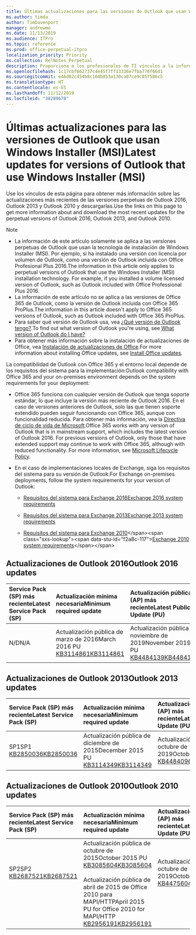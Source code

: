 ```yaml
---
title: Últimas actualizaciones para las versiones de Outlook que usan Windows Installer (MSI)
ms.author: timda
author: TimDavenport
manager: andrewmo
ms.date: 11/13/2019
ms.audience: ITPro
ms.topic: reference
ms.prod: office-perpetual-itpro
localization_priority: Priority
ms.collection: RelNotes_Perpetual
description: Proporciona a los profesionales de TI vínculos a la información de las últimas actualizaciones de las versiones perpetuas de Outlook 2016, Outlook 2013 y Outlook 2010.
ms.openlocfilehash: 1c17cbf662737c4e45f7ff13336e7fba770f66d1
ms.sourcegitcommit: e46d02cd54b8c164b853a130ca07ce9c85f586c5
ms.translationtype: HT
ms.contentlocale: es-ES
ms.lasthandoff: 11/12/2019
ms.locfileid: "38289678"
---
```

# <a name="latest-updates-for-versions-of-outlook-that-use-windows-installer-msi"></a><span data-ttu-id="f2a8c-103">Últimas actualizaciones para las versiones de Outlook que usan Windows Installer (MSI)</span><span class="sxs-lookup"><span data-stu-id="f2a8c-103">Latest updates for versions of Outlook that use Windows Installer (MSI)</span></span>

<span data-ttu-id="f2a8c-104">Use los vínculos de esta página para obtener más información sobre las actualizaciones más recientes de las versiones perpetuas de Outlook 2016, Outlook 2013 y Outlook 2010 y descargarlas.</span><span class="sxs-lookup"><span data-stu-id="f2a8c-104">Use the links on this page to get more information about and download the most recent updates for the perpetual versions of Outlook 2016, Outlook 2013, and Outlook 2010.</span></span>
  
> [!NOTE]
> - <span data-ttu-id="f2a8c-p101">La información de este artículo solamente se aplica a las versiones perpetuas de Outlook que usan la tecnología de instalación de Windows Installer (MSI). Por ejemplo, si ha instalado una versión con licencia por volumen de Outlook, como una versión de Outlook incluida con Office Profesional Plus 2016.</span><span class="sxs-lookup"><span data-stu-id="f2a8c-p101">The information in this article only applies to perpetual versions of Outlook that use the Windows Installer (MSI) installation technology. For example, if you installed a volume licensed version of Outlook, such as Outlook included with Office Professional Plus 2016.</span></span>
> - <span data-ttu-id="f2a8c-107">La información de este artículo no se aplica a las versiones de Office 365 de Outlook, como la versión de Outlook incluida con Office 365 ProPlus.</span><span class="sxs-lookup"><span data-stu-id="f2a8c-107">The information in this article doesn't apply to Office 365 versions of Outlook, such as Outlook included with Office 365 ProPlus.</span></span>
> - <span data-ttu-id="f2a8c-108">Para saber qué versión de Outlook usa, vea [¿Qué versión de Outlook tengo?](https://support.office.com/article/b3a9568c-edb5-42b9-9825-d48d82b2257c).</span><span class="sxs-lookup"><span data-stu-id="f2a8c-108">To find out what version of Outlook you're using, see [What version of Outlook do I have?](https://support.office.com/article/b3a9568c-edb5-42b9-9825-d48d82b2257c)</span></span>
> - <span data-ttu-id="f2a8c-109">Para obtener más información sobre la instalación de actualizaciones de Office, vea [Instalación de actualizaciones de Office](https://support.office.com/article/2ab296f3-7f03-43a2-8e50-46de917611c5).</span><span class="sxs-lookup"><span data-stu-id="f2a8c-109">For more information about installing Office updates, see [Install Office updates](https://support.office.com/article/2ab296f3-7f03-43a2-8e50-46de917611c5).</span></span> 
  
<span data-ttu-id="f2a8c-110">La compatibilidad de Outlook con Office 365 y el entorno local depende de los requisitos del sistema para la implementación:</span><span class="sxs-lookup"><span data-stu-id="f2a8c-110">Outlook compatibility with Office 365 and your on-premises environment depends on the system requirements for your deployment:</span></span>
  
- <span data-ttu-id="f2a8c-p102">Office 365 funciona con cualquier versión de Outlook que tenga soporte estándar, lo que incluye la versión más reciente de Outlook 2016. En el caso de versiones anteriores de Outlook, solo las que tienen soporte extendido pueden seguir funcionando con Office 365, aunque con funcionalidad reducida. Para obtener más información, vea la [Directiva de ciclo de vida de Microsoft](https://support.microsoft.com/lifecycle).</span><span class="sxs-lookup"><span data-stu-id="f2a8c-p102">Office 365 works with any version of Outlook that is in mainstream support, which includes the latest version of Outlook 2016. For previous versions of Outlook, only those that have extended support may continue to work with Office 365, although with reduced functionality. For more information, see [Microsoft Lifecycle Policy](https://support.microsoft.com/lifecycle).</span></span>
    
- <span data-ttu-id="f2a8c-114">En el caso de implementaciones locales de Exchange, siga los requisitos del sistema para su versión de Outlook:</span><span class="sxs-lookup"><span data-stu-id="f2a8c-114">For Exchange on-premises deployments, follow the system requirements for your version of Outlook:</span></span>
    
  - [<span data-ttu-id="f2a8c-115">Requisitos del sistema para Exchange 2016</span><span class="sxs-lookup"><span data-stu-id="f2a8c-115">Exchange 2016 system requirements</span></span>](https://docs.microsoft.com/Exchange/plan-and-deploy/system-requirements)
    
  - [<span data-ttu-id="f2a8c-116">Requisitos del sistema para Exchange 2013</span><span class="sxs-lookup"><span data-stu-id="f2a8c-116">Exchange 2013 system requirements</span></span>](https://docs.microsoft.com/exchange/exchange-2013-system-requirements-exchange-2013-help)
    
  - <span data-ttu-id="f2a8c-117">[Requisitos del sistema para Exchange 2010](https://docs.microsoft.com/previous-versions/office/exchange-server-2010/aa996719(v=exchg.141))</span><span class="sxs-lookup"><span data-stu-id="f2a8c-117">[Exchange 2010 system requirements](https://docs.microsoft.com/previous-versions/office/exchange-server-2010/aa996719(v=exchg.141))</span></span>

   
## <a name="outlook-2016-updates"></a><span data-ttu-id="f2a8c-118">Actualizaciones de Outlook 2016</span><span class="sxs-lookup"><span data-stu-id="f2a8c-118">Outlook 2016 updates</span></span>

|<span data-ttu-id="f2a8c-119">**Service Pack (SP) más reciente**</span><span class="sxs-lookup"><span data-stu-id="f2a8c-119">**Latest Service Pack (SP)**</span></span>|<span data-ttu-id="f2a8c-120">**Actualización mínima necesaria**</span><span class="sxs-lookup"><span data-stu-id="f2a8c-120">**Minimum required update**</span></span>|<span data-ttu-id="f2a8c-121">**Actualización pública (AP) más reciente**</span><span class="sxs-lookup"><span data-stu-id="f2a8c-121">**Latest Public Update (PU)**</span></span>|
|:-----|:-----|:-----|
|<span data-ttu-id="f2a8c-122">N/D</span><span class="sxs-lookup"><span data-stu-id="f2a8c-122">N/A</span></span>  <br/> |<span data-ttu-id="f2a8c-123">Actualización pública de marzo de 2016</span><span class="sxs-lookup"><span data-stu-id="f2a8c-123">March 2016 PU</span></span> <br/>[<span data-ttu-id="f2a8c-124">KB3114861</span><span class="sxs-lookup"><span data-stu-id="f2a8c-124">KB3114861</span></span>](https://support.microsoft.com/help/3114861) <br/> |<span data-ttu-id="f2a8c-125">Actualización pública de noviembre de 2019</span><span class="sxs-lookup"><span data-stu-id="f2a8c-125">November 2019 PU</span></span> <br/>[<span data-ttu-id="f2a8c-126">KB4484139</span><span class="sxs-lookup"><span data-stu-id="f2a8c-126">KB4484139</span></span>](https://support.microsoft.com/help/4484139) 

## <a name="outlook-2013-updates"></a><span data-ttu-id="f2a8c-127">Actualizaciones de Outlook 2013</span><span class="sxs-lookup"><span data-stu-id="f2a8c-127">Outlook 2013 updates</span></span>

|<span data-ttu-id="f2a8c-128">**Service Pack (SP) más reciente**</span><span class="sxs-lookup"><span data-stu-id="f2a8c-128">**Latest Service Pack (SP)**</span></span>|<span data-ttu-id="f2a8c-129">**Actualización mínima necesaria**</span><span class="sxs-lookup"><span data-stu-id="f2a8c-129">**Minimum required update**</span></span>|<span data-ttu-id="f2a8c-130">**Actualización pública (AP) más reciente**</span><span class="sxs-lookup"><span data-stu-id="f2a8c-130">**Latest Public Update (PU)**</span></span>|
|:-----|:-----|:-----|
|<span data-ttu-id="f2a8c-131">SP1</span><span class="sxs-lookup"><span data-stu-id="f2a8c-131">SP1</span></span>  <br/>[<span data-ttu-id="f2a8c-132">KB2850036</span><span class="sxs-lookup"><span data-stu-id="f2a8c-132">KB2850036</span></span>](https://go.microsoft.com/fwlink/p/?LinkId=512538) <br/> |<span data-ttu-id="f2a8c-133">Actualización pública de diciembre de 2015</span><span class="sxs-lookup"><span data-stu-id="f2a8c-133">December 2015 PU</span></span> <br/>[<span data-ttu-id="f2a8c-134">KB3114349</span><span class="sxs-lookup"><span data-stu-id="f2a8c-134">KB3114349</span></span>](https://support.microsoft.com/kb/3114349) <br/> |<span data-ttu-id="f2a8c-135">Actualización pública de octubre de 2019</span><span class="sxs-lookup"><span data-stu-id="f2a8c-135">October 2019 PU</span></span> <br/>[<span data-ttu-id="f2a8c-136">KB4484096</span><span class="sxs-lookup"><span data-stu-id="f2a8c-136">KB4484096</span></span>](https://support.microsoft.com/help/4484096)  |
   
## <a name="outlook-2010-updates"></a><span data-ttu-id="f2a8c-137">Actualizaciones de Outlook 2010</span><span class="sxs-lookup"><span data-stu-id="f2a8c-137">Outlook 2010 updates</span></span>

|<span data-ttu-id="f2a8c-138">**Service Pack (SP) más reciente**</span><span class="sxs-lookup"><span data-stu-id="f2a8c-138">**Latest Service Pack (SP)**</span></span>|<span data-ttu-id="f2a8c-139">**Actualización mínima necesaria**</span><span class="sxs-lookup"><span data-stu-id="f2a8c-139">**Minimum required update**</span></span>|<span data-ttu-id="f2a8c-140">**Actualización pública (AP) más reciente**</span><span class="sxs-lookup"><span data-stu-id="f2a8c-140">**Latest Public Update (PU)**</span></span>|
|:-----|:-----|:-----|
|<span data-ttu-id="f2a8c-141">SP2</span><span class="sxs-lookup"><span data-stu-id="f2a8c-141">SP2</span></span> <br/>[<span data-ttu-id="f2a8c-142">KB2687521</span><span class="sxs-lookup"><span data-stu-id="f2a8c-142">KB2687521</span></span>](https://go.microsoft.com/fwlink/p/?LinkId=512542) <br><br><br><br/> |<span data-ttu-id="f2a8c-143">Actualización pública de octubre de 2015</span><span class="sxs-lookup"><span data-stu-id="f2a8c-143">October 2015 PU</span></span> <br/> [<span data-ttu-id="f2a8c-144">KB3085604</span><span class="sxs-lookup"><span data-stu-id="f2a8c-144">KB3085604</span></span>](https://support.microsoft.com/kb/3085604) <br/><br/>  <span data-ttu-id="f2a8c-145">Actualización pública de abril de 2015 de Office 2010 para MAPI/HTTP</span><span class="sxs-lookup"><span data-stu-id="f2a8c-145">April 2015 PU for Office 2010 for MAPI/HTTP</span></span> <br/> [<span data-ttu-id="f2a8c-146">KB2956191</span><span class="sxs-lookup"><span data-stu-id="f2a8c-146">KB2956191</span></span>](https://support.microsoft.com/es-ES/help/2956191/april-14-2015-update-for-office-2010-kb2956191) <br/> |<span data-ttu-id="f2a8c-147">Actualización pública de octubre de 2019</span><span class="sxs-lookup"><span data-stu-id="f2a8c-147">October 2019 PU</span></span> <br/>[<span data-ttu-id="f2a8c-148">KB4475604</span><span class="sxs-lookup"><span data-stu-id="f2a8c-148">KB4475604</span></span>](https://support.microsoft.com/help/4475604) <br><br><br><br/>|
   

